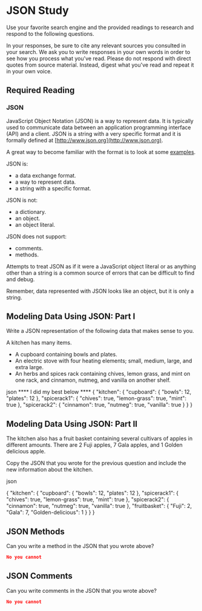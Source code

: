 # JSON Study

Use your favorite search engine and the provided readings to research and
respond to the following questions.

In your responses, be sure to cite any relevant sources you consulted in your
search. We ask you to write responses in your own words in order to see how you
process what you've read. Please do not respond with direct quotes from source
material. Instead, digest what you've read and repeat it in your own voice.

## Required Reading

### JSON

JavaScript Object Notation (JSON) is a way to represent data. It is typically used to communicate data
between an application programming interface (API) and a client. JSON is a string with a very specific format and it is formally defined at [http://www.json.org](http://www.json.org).

A great way to become familiar with the format is to look at some [examples](http://www.json.org/example.html).

JSON is:
-   a data exchange format.
-   a way to represent data.
-   a string with a specific format.

JSON is not:
-   a dictionary.
-   an object.
-   an object literal.

JSON does not support:
-   comments.
-   methods.

Attempts to treat JSON as if it were a JavaScript object literal or as anything
other than a string is a common source of errors that can be difficult to find
and debug.

Remember, data represented with JSON looks like an object, but it is only a
string.

## Modeling Data Using JSON: Part I

Write a JSON representation of the following data that makes sense to you.

A kitchen has many items.
-   A cupboard containing bowls and plates.
-   An electric stove with four heating elements; small, medium, large, and
    extra large.
-   An herbs and spices rack containing chives, lemon grass, and mint on one
    rack, and cinnamon, nutmeg, and vanilla on another shelf.

json
**** I did my best below ****
{
	"kitchen": {
		"cupboard": {
			"bowls": 12,
			"plates": 12
		},
		"spicerack1": {
			"chives": true,
			"lemon-grass": true,
			"mint": true
		},
		"spicerack2": {
			"cinnamon": true,
			"nutmeg": true,
			"vanilla": true
		}
	}
}
## Modeling Data Using JSON: Part II

The kitchen also has a fruit basket containing several cultivars of apples in
different amounts. There are 2 Fuji apples, 7 Gala apples, and 1 Golden
delicious apple.

Copy the JSON that you wrote for the previous question and include the new information about the kitchen.

json


{
	"kitchen": {
		"cupboard": {
			"bowls": 12,
			"plates": 12
		},
		"spicerack1": {
			"chives": true,
			"lemon-grass": true,
			"mint": true
		},
		"spicerack2": {
			"cinnamon": true,
			"nutmeg": true,
			"vanilla": true
		},
		"fruitbasket": {
			"Fuji": 2,
			"Gala": 7,
			"Golden-delicious": 1
		}
	}
}


## JSON Methods

Can you write a method in the JSON that you wrote above?

```json
No you cannot
```

## JSON Comments

Can you write comments in the JSON that you wrote above?

```json
No you cannot
```
